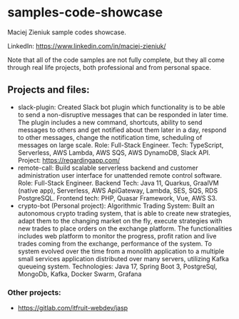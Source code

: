 # samples-code-showcase
Maciej Zieniuk sample codes showcase.

LinkedIn: https://www.linkedin.com/in/maciej-zieniuk/

Note that all of the code samples are not fully complete, but they all come through real life projects, both professional and from personal space.

## Projects and files:
- slack-plugin: Created Slack bot plugin which functionality is to be able to send a non-disruptive messages that can be responded in later time. The plugin includes a new command, shortcuts, ability to send messages to others and get notified about them later in a day, respond to other messages, change the notification time, scheduling of messages on large scale. Role: Full-Stack Engineer. Tech: TypeScript, Serverless, AWS Lambda, AWS SQS, AWS DynamoDB, Slack API. Project: https://regardingapp.com/
- remote-call: Build scalable serverless backend and customer administration user interface for unattended remote control software. Role: Full-Stack Engineer. Backend Tech: Java 11, Quarkus, GraalVM (native app), Serverless, AWS ApiGateway, Lambda, SES, SQS, RDS PostgreSQL. Frontend tech: PHP, Quasar Framework, Vue, AWS S3.
- crypto-bot (Personal project): Algorithmic Trading System: Built an autonomous crypto trading system, that is able to create new strategies, adapt them to the changing market on the fly, execute strategies with new trades to place orders on the exchange platform. The functionalities includes web platform to monitor the progress, profit ration and live trades coming from the exchange, performance of the system. To system evolved over the time from a monolith application to a multiple small services application distributed over many servers, utilizing Kafka queueing system. Technologies: Java 17, Spring Boot 3, PostgreSql, MongoDb, Kafka, Docker Swarm, Grafana

### Other projects:
- https://gitlab.com/itfruit-webdev/jasp
